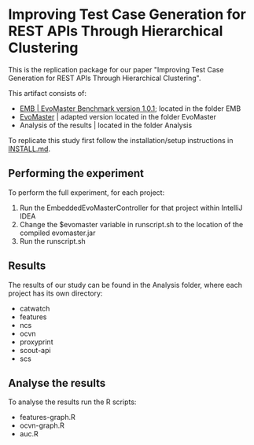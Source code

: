 # Improving Test Case Generation for REST APIs Through Hierarchical Clustering

This is the replication package for our paper "Improving Test Case Generation for REST APIs Through Hierarchical Clustering".

This artifact consists of:
- [EMB | EvoMaster Benchmark version 1.0.1](https://github.com/EMResearch/EMB); located in the folder EMB
- [EvoMaster](https://github.com/EMResearch/EvoMaster) | adapted version located in the folder EvoMaster
- Analysis of the results | located in the folder Analysis  

To replicate this study first follow the installation/setup instructions in [INSTALL.md](INSTALL.md).

## Performing the experiment

To perform the full experiment, for each project:

1. Run the EmbeddedEvoMasterController for that project within IntelliJ IDEA
2. Change the $evomaster variable in runscript.sh to the location of the compiled evomaster.jar
3. Run the runscript.sh

## Results

The results of our study can be found in the Analysis folder, where each project has its own directory:

- catwatch
- features
- ncs
- ocvn
- proxyprint
- scout-api
- scs

## Analyse the results

To analyse the results run the R scripts:

- features-graph.R
- ocvn-graph.R
- auc.R